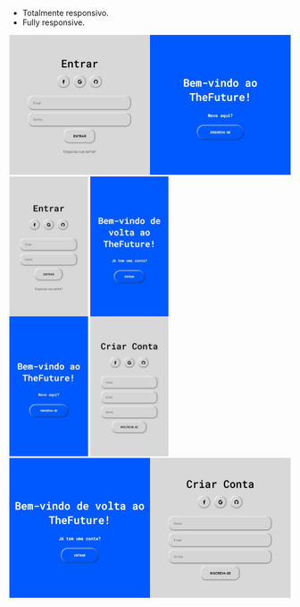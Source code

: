 * Totalmente responsivo.
* Fully responsive.

<img height="250em" src="/image/sign_in.jpeg"></img>
<img height="500em" src="/image/sign_in_mobile.jpeg"></img>
<img height="500em" src="/image/sign_up_mobilee.jpeg"></img>
<img height="250em" src="/image/sign_up.jpeg"></img>